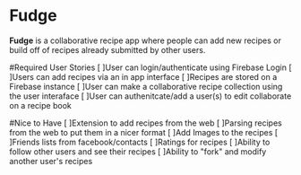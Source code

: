 # Fudge
**Fudge** is a collaborative recipe app where people can add new recipes or build off of recipes already submitted by other users.

#Required User Stories 
[ ]User can login/authenticate using Firebase Login
[ ]Users can add recipes via an in app interface
[ ]Recipes are stored on a Firebase instance
[ ]User can make a collaborative recipe collection using the user interaface
[ ]User can authenitcate/add a user(s) to edit collaborate on a recipe book

#Nice to Have
[ ]Extension to add recipes from the web
[ ]Parsing recipes from the web to put them in a nicer format
[ ]Add Images to the recipes
[ ]Friends lists from facebook/contacts
[ ]Ratings for recipes
[ ]Ability to follow other users and see their recipes
[ ]Ability to "fork" and modify another user's recipes
